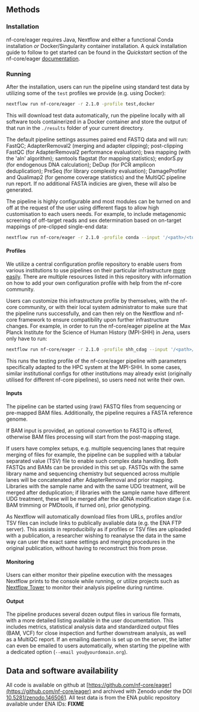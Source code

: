 ## Methods

### Installation

nf-core/eager requires Java, Nextflow and either a functional Conda installation *or* Docker/Singularity container installation. A quick installation guide to follow to get started can be found in the *Quickstart* section of the nf-core/eager [documentation](https://github.com/nf-core/eager#quick-start).

### Running

After the installation, users can run the pipeline using standard test data by utilizing some of the `test` profiles we provide (e.g. using Docker):

```bash
nextflow run nf-core/eager -r 2.1.0 -profile test,docker
```

This will download test data automatically, run the pipeline locally with all software tools containerized in a Docker container and store the output of that run in the `./results` folder of your current directory.

The default pipeline settings assumes paired end FASTQ data and will run: FastQC; AdapterRemoval2 (merging and adapter clipping); post-clipping FastQC (for AdapterRemoval2 performance evaluation); bwa mapping (with the 'aln' algorithm); samtools flagstat (for mapping statistics); endorS.py (for endogenous DNA calculation); DeDup (for PCR amplicon deduplication); PreSeq (for library complexity evaluation); DamageProfiler and Qualimap2 (for genome coverage statistics) and the MultiQC pipeline run report. If no additional FASTA indicies are given, these will also be generated.

The pipeline is highly configurable and most modules can be turned on and off at the request of the user using different flags to allow high customisation to each users needs. For example, to include metagenomic screening of off-target reads and sex determination based on on-target mappings of pre-clipped single-end data:

```bash
nextflow run nf-core/eager -r 2.1.0 -profile conda --input '/<path>/<to>/*/*R1*.fastq.gz' --single_end --fasta '/<path>/<to>/<reference>.fasta.gz' --skip_fastqc --skip_adapterremoval --run_bam_filtering --bam_discard_unmapped --bam_unmapped_type 'fastq' --run_metagenomic_screening --metagenomic_tool 'malt' --database '/<path>/<to>/<malt_database>' --run_sexdeterrmine
```

#### Profiles

We utilize a central configuration profile repository to enable users from various institutions to use pipelines on their particular infrastructure [more easily](https://github.com/nf-core/configs). There are multiple resources listed in this repository with information on how to add your own configuration profile with help from the nf-core community.

Users can customize this infrastructure profile by themselves, with the nf-core community, or with their local system administrator to make sure that the pipeline runs successfully, and can then rely on the Nextflow and nf-core framework to ensure compatibility upon further infrastructure changes. For example, in order to run the nf-core/eager pipeline at the Max Planck Institute for the Science of Human History (MPI-SHH) in Jena, users only have to run:

```bash
nextflow run nf-core/eager -r 2.1.0 -profile shh_cdag --input '/<path>/<to>/*/*{R1,R2}*.fastq.gz' --fasta '/<path>/<to>/<reference>.fasta.gz'
```

This runs the testing profile of the nf-core/eager pipeline with parameters specifically adapted to the HPC system at the MPI-SHH. In some cases, similar institutional configs for other institutions may already exist (originally utilised for different nf-core pipelines), so users need not write their own.

#### Inputs

The pipeline can be started using (raw) FASTQ files from sequencing or pre-mapped BAM files. Additionally, the pipeline requires a FASTA reference genome. 

If BAM input is provided, an optional convertion to FASTQ is offered, otherwise BAM files processing will start from the post-mapping stage. 

If users have complex setups, e.g. multiple sequencing lanes that require merging of files for example, the pipeline can be supplied with a tabular separated value (TSV) file to enable such complex data handling. Both FASTQs and BAMs can be provided in this set up. FASTQs with the same library name and sequencing chemistry but sequenced across multiple lanes will be concatenated after AdapterRemoval and prior mapping. Libraries with the sample name and with the same UDG treatment, will be merged after deduplication; if libraries with the sample name have different UDG treatment, these will be merged after the aDNA modification stage (i.e. BAM trimming or PMDtools, if turned on), prior genotyping. 

As Nextflow will automatically download files from URLs, profiles and/or TSV files can include links to publically avaliable data (e.g. the ENA FTP server). This assists in reproducibiliy as if profiles or TSV files are uploaded with a publication, a researcher wishing to reanalyse the data in the same way can user the exact same settings and merging procedures in the original publication, without having to reconstruct this from prose.

#### Monitoring

Users can either monitor their pipeline execution with the messages Nextflow prints to the console while running, or utilize projects such as [Nextflow Tower](https://tower.nf) to monitor their analysis pipeline during runtime.

#### Output

The pipeline produces several dozen output files in various file formats, with a more detailed listing available in the user documentation. This includes metrics, statistical analysis data and standardized output files (BAM, VCF) for close inspection and further downstream analysis, as well as a MultiQC report. If an emailing daemon is set up on the server, the latter can even be emailed to users automatically, when starting the pipeline with a dedicated option (`--email you@yourdomain.org`).

## Data and software availability

All code is available on github at
[https://github.com/nf-core/eager](https://github.com/nf-core/eager) and archived with Zenodo under the DOI [10.5281/zenodo.1465061](https://doi.org/10.5281/zenodo.1465061). All test data is from the ENA public repository available under ENA IDs: **FIXME**
